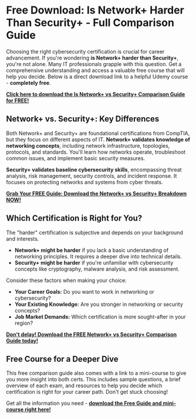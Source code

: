 # Free Download: Is Network+ Harder Than Security+ - Full Comparison Guide

Choosing the right cybersecurity certification is crucial for career advancement. If you're wondering **is Network+ harder than Security+**, you're not alone. Many IT professionals grapple with this question. Get a comprehensive understanding and access a valuable free course that will help you decide. Below is a direct download link to a helpful Udemy course - **completely free**.

[**Click here to download the Is Network+ vs Security+ Comparison Guide for FREE!**](https://udemywork.com/is-network-harder-than-security)

## Network+ vs. Security+: Key Differences

Both Network+ and Security+ are foundational certifications from CompTIA, but they focus on different aspects of IT. **Network+ validates knowledge of networking concepts**, including network infrastructure, topologies, protocols, and standards. You'll learn how networks operate, troubleshoot common issues, and implement basic security measures.

**Security+ validates baseline cybersecurity skills**, encompassing threat analysis, risk management, security controls, and incident response. It focuses on protecting networks and systems from cyber threats.

[**Grab Your FREE Guide: Download the Network+ vs Security+ Breakdown NOW!**](https://udemywork.com/is-network-harder-than-security)

## Which Certification is Right for You?

The "harder" certification is subjective and depends on your background and interests.

*   **Network+ might be harder** if you lack a basic understanding of networking principles. It requires a deeper dive into technical details.
*   **Security+ might be harder** if you're unfamiliar with cybersecurity concepts like cryptography, malware analysis, and risk assessment.

Consider these factors when making your choice:

*   **Your Career Goals:** Do you want to work in networking or cybersecurity?
*   **Your Existing Knowledge:** Are you stronger in networking or security concepts?
*   **Job Market Demands:** Which certification is more sought-after in your region?

[**Don't delay! Download the FREE Network+ vs Security+ Comparison Guide today!**](https://udemywork.com/is-network-harder-than-security)

## Free Course for a Deeper Dive

This free comparison guide also comes with a link to a mini-course to give you more insight into both certs. This includes sample questions, a brief overview of each exam, and resources to help you decide which certification is right for your career path. Don't get stuck choosing!

Get all the information you need - **[download the Free Guide and mini-course right here!](https://udemywork.com/is-network-harder-than-security)**
